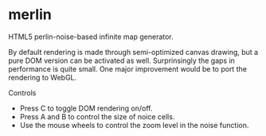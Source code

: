 # merlin
 HTML5 perlin-noise-based infinite map generator.
 
By default rendering is made through semi-optimized canvas drawing, but a pure DOM version can be activated as well. Surprinsingly the gaps in performance is quite small. One major improvement would be to port the rendering to WebGL.
 
 Controls
 * Press C to toggle DOM rendering on/off.
 * Press A and B to control the size of noice cells.
 * Use the mouse wheels to control the zoom level in the noise function.
 
